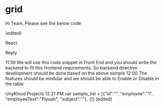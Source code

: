 # grid


Hi Team, Please see the below code
<script cr-grid type="" id="tablelist" collection="sample_list">
	<features all="true">
		<dynamic-views false/>
<default-view></default-view>
		<export true/>
		<default-sort true column="mycolumn"/>
		<pagination true size="50"/>
		<grouping true column="topic"/>
		<select-all true collection="my_selected_array" column="id" condition=""/>
	</features>
	<cell class="custom-class-for-this-cell" header-text="Employee" column-value-key="employee" column-text-key="employeeText"><<column-text-key>></cell>
	<cell class="custom-class-for-this-cell" header-text="" column-value-key="" column-text-key="">
<span ng-if="type == '1'">TICKET : <<column-text-key>></span>
<span ng-if="type == '2'">SUBJECT : <<column-value-key>></span></cell>
</script>
(edited)

React

Reply

11:59
We will use this code snippet in Front End and you should write the backend to fit this frontend requirements. So backend directive development should be done based on the above sample
12:00
The features should be modular and we should be able to Enable or Disable in the table


UnyKloud Projects
  12:21 PM
var sample_list = [{"id":"", "employee":"1", "employeeText":"Piyush", "subject":""}, {}] (edited) 